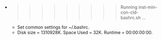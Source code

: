 * >>>>>>>>> Running inst-min-con-cld-bashrc.sh ...
  * Set common settings for ~/.bashrc.
  * Disk size = 1310928K. Space Used = 32K. Runtime = 00:00:00:00.
